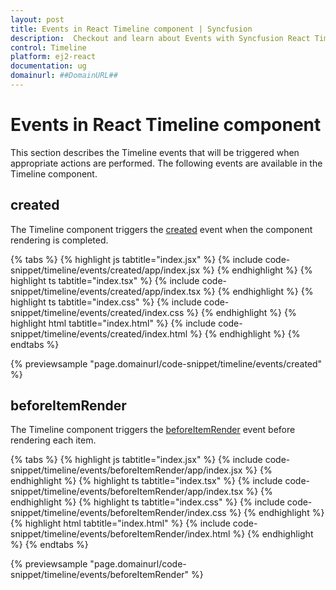 ```yaml
---
layout: post
title: Events in React Timeline component | Syncfusion
description:  Checkout and learn about Events with Syncfusion React Timeline component of Syncfusion Essential JS 2 and more.
control: Timeline
platform: ej2-react
documentation: ug
domainurl: ##DomainURL##
---
```


# Events in React Timeline component

This section describes the Timeline events that will be triggered when appropriate actions are performed. The following events are available in the Timeline component.

## created

The Timeline component triggers the [created](https://ej2.syncfusion.com/react/documentation/api/timeline#created) event when the component rendering is completed.

{% tabs %}
{% highlight js tabtitle="index.jsx" %}
{% include code-snippet/timeline/events/created/app/index.jsx %}
{% endhighlight %}
{% highlight ts tabtitle="index.tsx" %}
{% include code-snippet/timeline/events/created/app/index.tsx %}
{% endhighlight %}
{% highlight ts tabtitle="index.css" %}
{% include code-snippet/timeline/events/created/index.css %}
{% endhighlight %}
{% highlight html tabtitle="index.html" %}
{% include code-snippet/timeline/events/created/index.html %}
{% endhighlight %}
{% endtabs %}

{% previewsample "page.domainurl/code-snippet/timeline/events/created" %}

## beforeItemRender

The Timeline component triggers the [beforeItemRender](https://ej2.syncfusion.com/react/documentation/api/timeline#beforeitemrender) event before rendering each item.

{% tabs %}
{% highlight js tabtitle="index.jsx" %}
{% include code-snippet/timeline/events/beforeItemRender/app/index.jsx %}
{% endhighlight %}
{% highlight ts tabtitle="index.tsx" %}
{% include code-snippet/timeline/events/beforeItemRender/app/index.tsx %}
{% endhighlight %}
{% highlight ts tabtitle="index.css" %}
{% include code-snippet/timeline/events/beforeItemRender/index.css %}
{% endhighlight %}
{% highlight html tabtitle="index.html" %}
{% include code-snippet/timeline/events/beforeItemRender/index.html %}
{% endhighlight %}
{% endtabs %}

{% previewsample "page.domainurl/code-snippet/timeline/events/beforeItemRender" %}